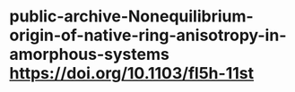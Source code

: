 # public-archive-Nonequilibrium-origin-of-native-ring-anisotropy-in-amorphous-systems https://doi.org/10.1103/fl5h-11st

